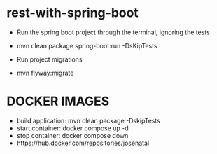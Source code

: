 # rest-with-spring-boot

* Run the spring boot project through the terminal, ignoring the tests
* mvn clean package spring-boot:run -DsKipTests


* Run project migrations
* mvn flyway:migrate

#  DOCKER IMAGES
* build application: mvn clean package -DskipTests
* start container: docker compose up -d
* stop container: docker compose down
* https://hub.docker.com/repositories/josenatal